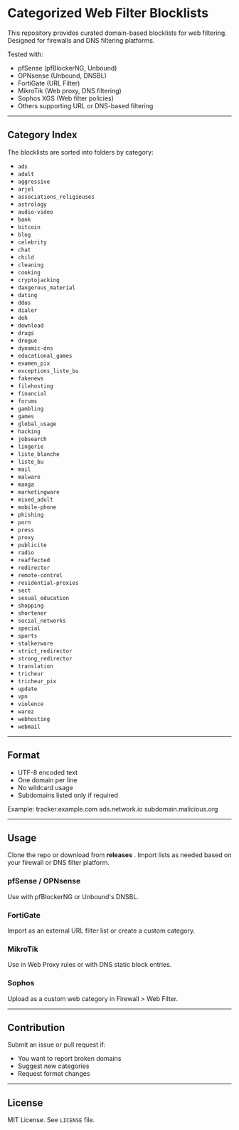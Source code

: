 # Categorized Web Filter Blocklists

This repository provides curated domain-based blocklists for web filtering.  
Designed for firewalls and DNS filtering platforms.

Tested with:
- pfSense (pfBlockerNG, Unbound)
- OPNsense (Unbound, DNSBL)
- FortiGate (URL Filter)
- MikroTik (Web proxy, DNS filtering)
- Sophos XGS (Web filter policies)
- Others supporting URL or DNS-based filtering

---

## Category Index

The blocklists are sorted into folders by category:

- `ads`
- `adult`
- `aggressive`
- `arjel`
- `associations_religieuses`
- `astrology`
- `audio-video`
- `bank`
- `bitcoin`
- `blog`
- `celebrity`
- `chat`
- `child`
- `cleaning`
- `cooking`
- `cryptojacking`
- `dangerous_material`
- `dating`
- `ddos`
- `dialer`
- `doh`  
- `download`
- `drugs`
- `drogue`
- `dynamic-dns`
- `educational_games`
- `examen_pix`
- `exceptions_liste_bu`
- `fakenews`
- `filehosting`
- `financial`
- `forums`
- `gambling`
- `games`
- `global_usage`
- `hacking`
- `jobsearch`
- `lingerie`
- `liste_blanche`
- `liste_bu`
- `mail`
- `malware`
- `manga`
- `marketingware`
- `mixed_adult`
- `mobile-phone`
- `phishing`
- `porn`
- `press`
- `proxy`
- `publicite`
- `radio`
- `reaffected`
- `redirector`
- `remote-control`
- `residential-proxies`
- `sect`
- `sexual_education`
- `shopping`
- `shortener`
- `social_networks`
- `special`
- `sports`
- `stalkerware`
- `strict_redirector`
- `strong_redirector`
- `translation`
- `tricheur`
- `tricheur_pix`
- `update`
- `vpn`
- `violence`
- `warez`
- `webhosting`
- `webmail`

---

## Format

- UTF-8 encoded text  
- One domain per line  
- No wildcard usage  
- Subdomains listed only if required

Example:
tracker.example.com
ads.network.io
subdomain.malicious.org


---

## Usage

Clone the repo or download from **releases** . Import lists as needed based on your firewall or DNS filter platform.

### pfSense / OPNsense  
Use with pfBlockerNG or Unbound's DNSBL.

### FortiGate  
Import as an external URL filter list or create a custom category.

### MikroTik  
Use in Web Proxy rules or with DNS static block entries.

### Sophos  
Upload as a custom web category in Firewall > Web Filter.

---

## Contribution

Submit an issue or pull request if:
- You want to report broken domains  
- Suggest new categories  
- Request format changes

---

## License

MIT License. See `LICENSE` file.
